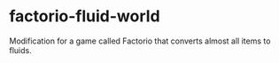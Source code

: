 # factorio-fluid-world
Modification for a game called Factorio that converts almost all items to fluids.
